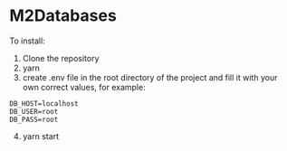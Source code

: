 # M2Databases

To install:

1. Clone the repository
2. yarn
3. create .env file in the root directory of the project and fill it with your own correct values, for example:

```
DB_HOST=localhost
DB_USER=root
DB_PASS=root
```

4. yarn start





